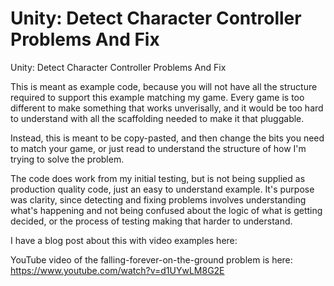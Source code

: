 # Unity: Detect Character Controller Problems And Fix

Unity: Detect Character Controller Problems And Fix

This is meant as example code, because you will not have all the structure required to support this example matching my game.  Every game is too different to make something that works unverisally, and it would be too hard to understand with all the scaffolding needed to make it that pluggable.

Instead, this is meant to be copy-pasted, and then change the bits you need to match your game, or just read to understand the structure of how I'm trying to solve the problem.

The code does work from my initial testing, but is not being supplied as production quality code, just an easy to understand example.  It's purpose was clarity, since detecting and fixing problems involves understanding what's happening and not being confused about the logic of what is getting decided, or the process of testing making that harder to understand.

I have a blog post about this with video examples here: 

YouTube video of the falling-forever-on-the-ground problem is here: https://www.youtube.com/watch?v=d1UYwLM8G2E
